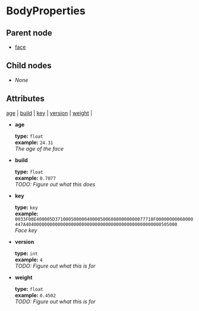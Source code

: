 # BodyProperties

## Parent node

* [face](./)

## Child nodes

* _None_

## Attributes

[age](bodyproperties.md#age) \| [build](bodyproperties.md#build) \| [key](bodyproperties.md#key) \| [version](bodyproperties.md#version) \| [weight](bodyproperties.md#weight) \|

* **age**

  **type:** `float`  
  **example:** `24.31`  
  _The age of the face_

* **build**

  **type:** `float`  
  **example:** `0.7077`  
  _TODO: Figure out what this does_

* **key**

  **type:** `key`  
  **example:** `0033F00E400005D3710005000004000050060800000000077718F00000000060000447A404000000000000000000000000000000000000000000000000505000`  
  _Face key_

* **version**

  **type:** `int`  
  **example:** `4`  
  _TODO: Figure out what this is for_

* **weight**

  **type:** `float`  
  **example:** `0.4502`  
  _TODO: Figure out what this is for_

